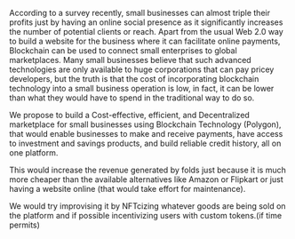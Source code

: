 According to a survey recently, small businesses can almost triple their profits just by having an online social presence as it significantly increases the number of potential clients or reach. Apart from the usual Web 2.0 way to build a website for the business where it can facilitate online payments, Blockchain can be used to connect small enterprises to global marketplaces. Many small businesses believe that such advanced technologies are only available to huge corporations that can pay pricey developers, but the truth is that the cost of incorporating blockchain technology into a small business operation is low, in fact, it can be lower than what they would have to spend in the traditional way to do so.

We propose to build a Cost-effective, efficient, and Decentralized marketplace for small businesses using Blockchain Technology (Polygon), that would enable businesses to make and receive payments, have access to investment and savings products, and build reliable credit history, all on one platform.

This would increase the revenue generated by folds just because it is much more cheaper than the available alternatives like Amazon or Flipkart or just having a website online (that would take effort for maintenance).

We would try improvising it by NFTcizing whatever goods are being sold on the platform and if possible incentivizing users with custom tokens.(if time permits)
